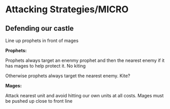 # Attacking Strategies/MICRO



## Defending our castle

Line up prophets in front of mages

**Prophets:**

Prophets always target an enenmy prophet and then the nearest enemy if it has mages to help protect it. No kiting

Otherwise prophets always target the nearest enemy. Kite?

**Mages:**

Attack nearest unit and avoid hitting our own units at all costs. Mages must be pushed up close to front line

